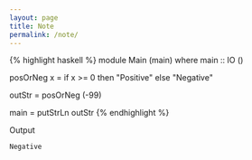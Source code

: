 ```yaml
---
layout: page
title: Note
permalink: /note/
---
```


{% highlight haskell %}
module Main (main) where
main :: IO ()

posOrNeg x =
  if x >= 0
  then "Positive"
  else "Negative"

outStr = posOrNeg (-99)

main = putStrLn outStr
{% endhighlight %}

Output

```
Negative
```
